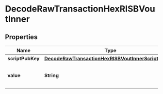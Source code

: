 

# DecodeRawTransactionHexRISBVoutInner


## Properties

| Name | Type | Description | Notes |
|------------ | ------------- | ------------- | -------------|
|**scriptPubKey** | [**DecodeRawTransactionHexRISBVoutInnerScriptPubKey**](DecodeRawTransactionHexRISBVoutInnerScriptPubKey.md) |  |  |
|**value** | **String** | Represents the sent/received amount. |  [optional] |



